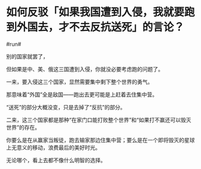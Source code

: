# 如何反驳「如果我国遭到入侵，我就要跑到外国去，才不去反抗送死」的言论？

\#run#

别的国家就罢了，

但如果是中、美、俄这三国遭到入侵，你就没必要考虑跑的问题了。



一来，要入侵这三个国家，显然需要集中剩下整个世界的勇气。

那意味着“外国”全是敌国——跑出去更可能是上赶着去住集中营。

“送死”的部分大概没变，只是去掉了“反抗”的部分。



二来，这三个国家都是那种“在家门口能打败整个世界”和“如果打不赢还可以毁灭世界”的存在。

你要么是在从赢家当叛徒，跑去输家那边住集中营；要么是在一个即将毁灭的星球上无意义的移动，浪费最后的美好时光。

无论哪个，看上去都不像什么明智的选择。

